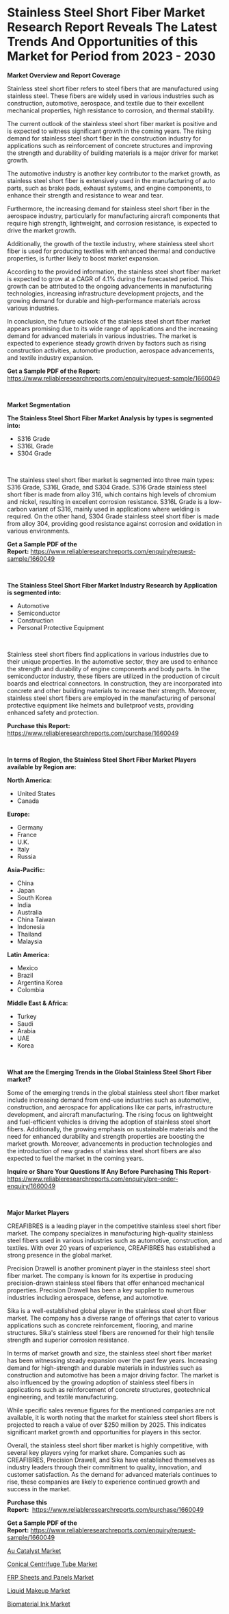 <p><h1>Stainless Steel Short Fiber Market Research Report Reveals The Latest Trends And Opportunities of this Market for Period from 2023 - 2030</h1></p><p><strong>Market Overview and Report Coverage</strong></p>
<p><p>Stainless steel short fiber refers to steel fibers that are manufactured using stainless steel. These fibers are widely used in various industries such as construction, automotive, aerospace, and textile due to their excellent mechanical properties, high resistance to corrosion, and thermal stability.</p><p>The current outlook of the stainless steel short fiber market is positive and is expected to witness significant growth in the coming years. The rising demand for stainless steel short fiber in the construction industry for applications such as reinforcement of concrete structures and improving the strength and durability of building materials is a major driver for market growth.</p><p>The automotive industry is another key contributor to the market growth, as stainless steel short fiber is extensively used in the manufacturing of auto parts, such as brake pads, exhaust systems, and engine components, to enhance their strength and resistance to wear and tear.</p><p>Furthermore, the increasing demand for stainless steel short fiber in the aerospace industry, particularly for manufacturing aircraft components that require high strength, lightweight, and corrosion resistance, is expected to drive the market growth.</p><p>Additionally, the growth of the textile industry, where stainless steel short fiber is used for producing textiles with enhanced thermal and conductive properties, is further likely to boost market expansion.</p><p>According to the provided information, the stainless steel short fiber market is expected to grow at a CAGR of 4.1% during the forecasted period. This growth can be attributed to the ongoing advancements in manufacturing technologies, increasing infrastructure development projects, and the growing demand for durable and high-performance materials across various industries.</p><p>In conclusion, the future outlook of the stainless steel short fiber market appears promising due to its wide range of applications and the increasing demand for advanced materials in various industries. The market is expected to experience steady growth driven by factors such as rising construction activities, automotive production, aerospace advancements, and textile industry expansion.</p></p>
<p><strong>Get a Sample PDF of the Report:</strong> <a href="https://www.reliableresearchreports.com/enquiry/request-sample/1660049">https://www.reliableresearchreports.com/enquiry/request-sample/1660049</a></p>
<p>&nbsp;</p>
<p><strong>Market Segmentation</strong></p>
<p><strong>The Stainless Steel Short Fiber Market Analysis by types is segmented into:</strong></p>
<p><ul><li>S316 Grade</li><li>S316L Grade</li><li>S304 Grade</li></ul></p>
<p>&nbsp;</p>
<p><p>The stainless steel short fiber market is segmented into three main types: S316 Grade, S316L Grade, and S304 Grade. S316 Grade stainless steel short fiber is made from alloy 316, which contains high levels of chromium and nickel, resulting in excellent corrosion resistance. S316L Grade is a low-carbon variant of S316, mainly used in applications where welding is required. On the other hand, S304 Grade stainless steel short fiber is made from alloy 304, providing good resistance against corrosion and oxidation in various environments.</p></p>
<p><strong>Get a Sample PDF of the Report:</strong>&nbsp;<a href="https://www.reliableresearchreports.com/enquiry/request-sample/1660049">https://www.reliableresearchreports.com/enquiry/request-sample/1660049</a></p>
<p>&nbsp;</p>
<p><strong>The Stainless Steel Short Fiber Market Industry Research by Application is segmented into:</strong></p>
<p><ul><li>Automotive</li><li>Semiconductor</li><li>Construction</li><li>Personal Protective Equipment</li></ul></p>
<p>&nbsp;</p>
<p><p>Stainless steel short fibers find applications in various industries due to their unique properties. In the automotive sector, they are used to enhance the strength and durability of engine components and body parts. In the semiconductor industry, these fibers are utilized in the production of circuit boards and electrical connectors. In construction, they are incorporated into concrete and other building materials to increase their strength. Moreover, stainless steel short fibers are employed in the manufacturing of personal protective equipment like helmets and bulletproof vests, providing enhanced safety and protection.</p></p>
<p><strong>Purchase this Report:</strong>&nbsp; <a href="https://www.reliableresearchreports.com/purchase/1660049">https://www.reliableresearchreports.com/purchase/1660049</a></p>
<p>&nbsp;</p>
<p><strong>In terms of Region, the Stainless Steel Short Fiber Market Players available by Region are:</strong></p>
<p>
    <p> <strong> North America: </strong>
        <ul>
            <li>United States</li>
            <li>Canada</li>
        </ul>
        </p> 
    <p> <strong> Europe: </strong>
        <ul>
            <li>Germany</li>
            <li>France</li>
            <li>U.K.</li>
            <li>Italy</li>
            <li>Russia</li>
        </ul>
        </p> 
    <p> <strong> Asia-Pacific: </strong>
        <ul>
            <li>China</li>
            <li>Japan</li>
            <li>South Korea</li>
            <li>India</li>
            <li>Australia</li>
            <li>China Taiwan</li>
            <li>Indonesia</li>
            <li>Thailand</li>
            <li>Malaysia</li>
        </ul>
        </p> 
    <p> <strong> Latin America: </strong>
        <ul>
            <li>Mexico</li>
            <li>Brazil</li>
            <li>Argentina Korea</li>
            <li>Colombia</li>
        </ul>
        </p> 
    <p> <strong> Middle East & Africa: </strong>
        <ul>
            <li>Turkey</li>
            <li>Saudi</li>
            <li>Arabia</li>
            <li>UAE</li>
            <li>Korea</li>
        </ul>
    </p>
    </p>
<p>&nbsp;</p>
<p><strong>What are the Emerging Trends in the Global Stainless Steel Short Fiber market?</strong></p>
<p><p>Some of the emerging trends in the global stainless steel short fiber market include increasing demand from end-use industries such as automotive, construction, and aerospace for applications like car parts, infrastructure development, and aircraft manufacturing. The rising focus on lightweight and fuel-efficient vehicles is driving the adoption of stainless steel short fibers. Additionally, the growing emphasis on sustainable materials and the need for enhanced durability and strength properties are boosting the market growth. Moreover, advancements in production technologies and the introduction of new grades of stainless steel short fibers are also expected to fuel the market in the coming years.</p></p>
<p><strong>Inquire or Share Your Questions If Any Before Purchasing This Report</strong>- <a href="https://www.reliableresearchreports.com/enquiry/pre-order-enquiry/1660049">https://www.reliableresearchreports.com/enquiry/pre-order-enquiry/1660049</a></p>
<p>&nbsp;</p>
<p><strong>Major Market Players</strong></p>
<p><p>CREAFIBRES is a leading player in the competitive stainless steel short fiber market. The company specializes in manufacturing high-quality stainless steel fibers used in various industries such as automotive, construction, and textiles. With over 20 years of experience, CREAFIBRES has established a strong presence in the global market.</p><p>Precision Drawell is another prominent player in the stainless steel short fiber market. The company is known for its expertise in producing precision-drawn stainless steel fibers that offer enhanced mechanical properties. Precision Drawell has been a key supplier to numerous industries including aerospace, defense, and automotive.</p><p>Sika is a well-established global player in the stainless steel short fiber market. The company has a diverse range of offerings that cater to various applications such as concrete reinforcement, flooring, and marine structures. Sika's stainless steel fibers are renowned for their high tensile strength and superior corrosion resistance.</p><p>In terms of market growth and size, the stainless steel short fiber market has been witnessing steady expansion over the past few years. Increasing demand for high-strength and durable materials in industries such as construction and automotive has been a major driving factor. The market is also influenced by the growing adoption of stainless steel fibers in applications such as reinforcement of concrete structures, geotechnical engineering, and textile manufacturing.</p><p>While specific sales revenue figures for the mentioned companies are not available, it is worth noting that the market for stainless steel short fibers is projected to reach a value of over $250 million by 2025. This indicates significant market growth and opportunities for players in this sector.</p><p>Overall, the stainless steel short fiber market is highly competitive, with several key players vying for market share. Companies such as CREAFIBRES, Precision Drawell, and Sika have established themselves as industry leaders through their commitment to quality, innovation, and customer satisfaction. As the demand for advanced materials continues to rise, these companies are likely to experience continued growth and success in the market.</p></p>
<p><strong>Purchase this Report:</strong>&nbsp;&nbsp;<a href="https://www.reliableresearchreports.com/purchase/1660049">https://www.reliableresearchreports.com/purchase/1660049</a></p>
<p></p>
<p><strong>Get a Sample PDF of the Report:</strong>&nbsp;<a href="https://www.reliableresearchreports.com/enquiry/request-sample/1660049">https://www.reliableresearchreports.com/enquiry/request-sample/1660049</a></p>
<p><p><a href="https://medium.com/@robinsinghrp23/au-catalyst-market-size-and-market-trends-complete-industry-overview-2023-to-2030-097d131618d6">Au Catalyst Market</a></p><p><a href="https://www.linkedin.com/pulse/conical-centrifuge-tube-market-research-report-unlocks-analysis-lcm7e/">Conical Centrifuge Tube Market</a></p><p><a href="https://github.com/zebdakicsin/Market-Research-Report-List-1/blob/main/frp-sheets-and-panels-market.md">FRP Sheets and Panels Market</a></p><p><a href="https://www.linkedin.com/pulse/liquid-makeup-market-research-report-unlocks-analysis-financial-1szie/">Liquid Makeup Market</a></p><p><a href="https://github.com/kholmovskayalyudmila/Market-Research-Report-List-1/blob/main/biomaterial-ink-market.md">Biomaterial Ink Market</a></p></p>